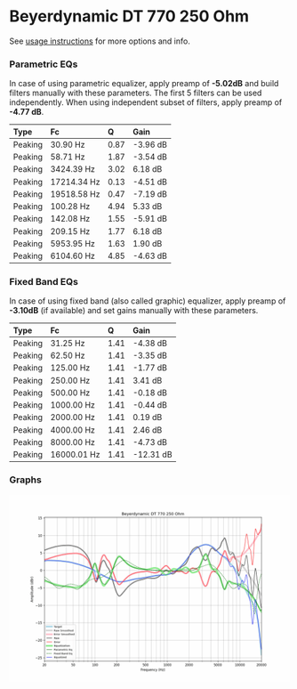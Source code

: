 # Beyerdynamic DT 770 250 Ohm
See [usage instructions](https://github.com/jaakkopasanen/AutoEq#usage) for more options and info.

### Parametric EQs
In case of using parametric equalizer, apply preamp of **-5.02dB** and build filters manually
with these parameters. The first 5 filters can be used independently.
When using independent subset of filters, apply preamp of **-4.77 dB**.

| Type    | Fc          |    Q | Gain     |
|:--------|:------------|:-----|:---------|
| Peaking | 30.90 Hz    | 0.87 | -3.96 dB |
| Peaking | 58.71 Hz    | 1.87 | -3.54 dB |
| Peaking | 3424.39 Hz  | 3.02 | 6.18 dB  |
| Peaking | 17214.34 Hz | 0.13 | -4.51 dB |
| Peaking | 19518.58 Hz | 0.47 | -7.19 dB |
| Peaking | 100.28 Hz   | 4.94 | 5.33 dB  |
| Peaking | 142.08 Hz   | 1.55 | -5.91 dB |
| Peaking | 209.15 Hz   | 1.77 | 6.18 dB  |
| Peaking | 5953.95 Hz  | 1.63 | 1.90 dB  |
| Peaking | 6104.60 Hz  | 4.85 | -4.63 dB |

### Fixed Band EQs
In case of using fixed band (also called graphic) equalizer, apply preamp of **-3.10dB**
(if available) and set gains manually with these parameters.

| Type    | Fc          |    Q | Gain      |
|:--------|:------------|:-----|:----------|
| Peaking | 31.25 Hz    | 1.41 | -4.38 dB  |
| Peaking | 62.50 Hz    | 1.41 | -3.35 dB  |
| Peaking | 125.00 Hz   | 1.41 | -1.77 dB  |
| Peaking | 250.00 Hz   | 1.41 | 3.41 dB   |
| Peaking | 500.00 Hz   | 1.41 | -0.18 dB  |
| Peaking | 1000.00 Hz  | 1.41 | -0.44 dB  |
| Peaking | 2000.00 Hz  | 1.41 | 0.19 dB   |
| Peaking | 4000.00 Hz  | 1.41 | 2.46 dB   |
| Peaking | 8000.00 Hz  | 1.41 | -4.73 dB  |
| Peaking | 16000.01 Hz | 1.41 | -12.31 dB |

### Graphs
![](./Beyerdynamic%20DT%20770%20250%20Ohm.png)